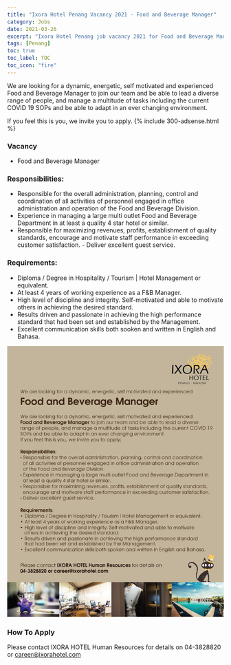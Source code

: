 ```yaml
---
title: "Ixora Hotel Penang Vacancy 2021 - Food and Beverage Manager" 
category: Jobs 
date: 2021-03-26
excerpt: "Ixora Hotel Penang job vacancy 2021 for Food and Beverage Manager. WWe are looking for a dynamic, energetic, self motivated and experienced Food and Beverage Manager to join our team and be able to lead a diverse range of people, and manage a multitude of tasks including the current COVID 19 SOPs and be able to adapt in an ever changing environment." 
tags: [Penang] 
toc: true 
toc_label: TOC 
toc_icon: "fire" 
--- 
```


We are looking for a dynamic, energetic, self motivated and experienced Food and Beverage Manager to join our team and be able to lead a diverse range of people, and manage a multitude of tasks including the current COVID 19 SOPs and be able to adapt in an ever changing environment.

If you feel this is you, we invite you to apply.
{% include 300-adsense.html %} 
### Vacancy
- Food and Beverage Manager

### Responsibilities:
- Responsible for the overall administration, planning, control and coordination of all activities of personnel engaged in office administration and operation of the Food and Beverage Division.
- Experience in managing a large multi outlet Food and Beverage Department in at least a quality 4 star hotel or similar.
- Responsible for maximizing revenues, profits, establishment of quality standards, encourage and motivate staff performance in exceeding customer satisfaction. - Deliver excellent guest service.

### Requirements:
- Diploma / Degree in Hospitality / Tourism | Hotel Management or equivalent.
- At least 4 years of working experience as a F&B Manager.
- High level of discipline and integrity. Self-motivated and able to motivate
others in achieving the desired standard.
- Results driven and passionate in achieving the high performance standard
that had been set and established by the Management.
- Excellent communication skills both sooken and written in English and Bahasa.

![Ixora Hotel Penang Jobs F&B Manager 2021!](/assets/images/2021-03/ixora-hotel-penang-job-food-beverage-manager.jpg "Ixora Hotel Penang Jobs F&B Manager 2021")

### How To Apply
Please contact IXORA HOTEL Human Resources for details on 04-3828820 or career@ixorahotel.com
<br/>